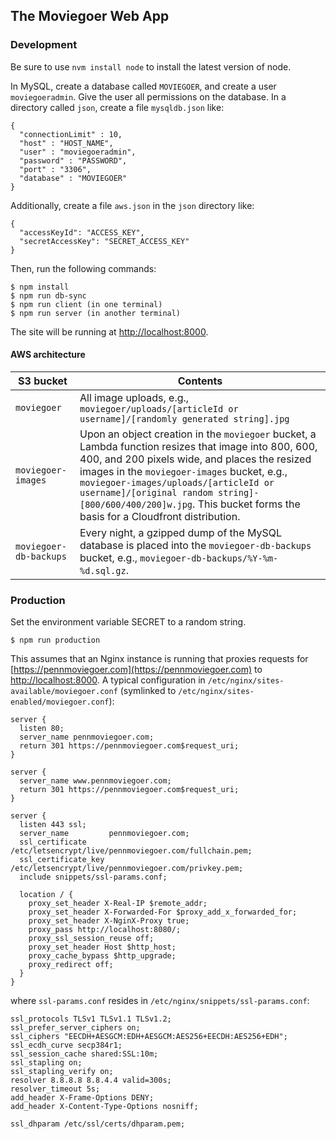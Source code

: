 The Moviegoer Web App
---------------------

### Development

Be sure to use `nvm install node` to install the latest version of node.

In MySQL, create a database called `MOVIEGOER`, and create a user `moviegoeradmin`. Give the user all permissions on the database. In a directory called `json`, create a file `mysqldb.json` like:
```
{
  "connectionLimit" : 10,
  "host" : "HOST_NAME",
  "user" : "moviegoeradmin",
  "password" : "PASSWORD",
  "port" : "3306",
  "database" : "MOVIEGOER"
}
```
Additionally, create a file `aws.json` in the `json` directory like:
```
{
  "accessKeyId": "ACCESS_KEY",
  "secretAccessKey": "SECRET_ACCESS_KEY"
}
```
Then, run the following commands:
```
$ npm install
$ npm run db-sync
$ npm run client (in one terminal)
$ npm run server (in another terminal)
```
The site will be running at [http://localhost:8000](http://localhost:8000).

#### AWS architecture

S3 bucket | Contents
----------|----------
`moviegoer`| All image uploads, e.g., `moviegoer/uploads/[articleId or username]/[randomly generated string].jpg`
`moviegoer-images`|Upon an object creation in the `moviegoer` bucket, a Lambda function resizes that image into 800, 600, 400, and 200 pixels wide, and places the resized images in the `moviegoer-images` bucket, e.g., `moviegoer-images/uploads/[articleId or username]/[original random string]-[800/600/400/200]w.jpg`. This bucket forms the basis for a Cloudfront distribution.
`moviegoer-db-backups`| Every night, a gzipped dump of the MySQL database is placed into the `moviegoer-db-backups` bucket, e.g., `moviegoer-db-backups/%Y-%m-%d.sql.gz`.

### Production

Set the environment variable SECRET to a random string.

```
$ npm run production
```
This assumes that an Nginx instance is running that proxies requests for [https://pennmoviegoer.com](https://pennmoviegoer.com) to [http://localhost:8000](http://localhost:8000). A typical configuration in `/etc/nginx/sites-available/moviegoer.conf` (symlinked to `/etc/nginx/sites-enabled/moviegoer.conf`):
```
server {
  listen 80;
  server_name pennmoviegoer.com;
  return 301 https://pennmoviegoer.com$request_uri;
}

server {
  server_name www.pennmoviegoer.com;
  return 301 https://pennmoviegoer.com$request_uri;
}

server {
  listen 443 ssl;
  server_name         pennmoviegoer.com;
  ssl_certificate     /etc/letsencrypt/live/pennmoviegoer.com/fullchain.pem;
  ssl_certificate_key /etc/letsencrypt/live/pennmoviegoer.com/privkey.pem;
  include snippets/ssl-params.conf;

  location / {
    proxy_set_header X-Real-IP $remote_addr;
    proxy_set_header X-Forwarded-For $proxy_add_x_forwarded_for;
    proxy_set_header X-NginX-Proxy true;
    proxy_pass http://localhost:8080/;
    proxy_ssl_session_reuse off;
    proxy_set_header Host $http_host;
    proxy_cache_bypass $http_upgrade;
    proxy_redirect off;
  }
}
```
where `ssl-params.conf` resides in `/etc/nginx/snippets/ssl-params.conf`:
```
ssl_protocols TLSv1 TLSv1.1 TLSv1.2;
ssl_prefer_server_ciphers on;
ssl_ciphers "EECDH+AESGCM:EDH+AESGCM:AES256+EECDH:AES256+EDH";
ssl_ecdh_curve secp384r1;
ssl_session_cache shared:SSL:10m;
ssl_stapling on;
ssl_stapling_verify on;
resolver 8.8.8.8 8.8.4.4 valid=300s;
resolver_timeout 5s;
add_header X-Frame-Options DENY;
add_header X-Content-Type-Options nosniff;

ssl_dhparam /etc/ssl/certs/dhparam.pem;
```